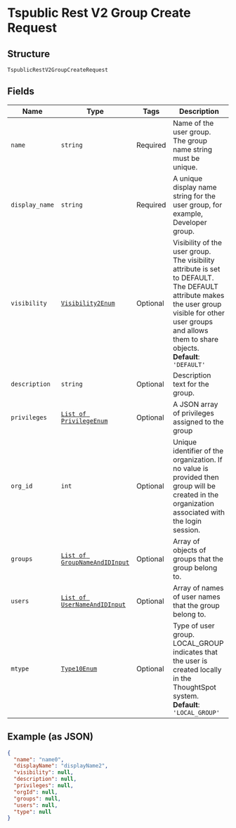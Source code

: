 
# Tspublic Rest V2 Group Create Request

## Structure

`TspublicRestV2GroupCreateRequest`

## Fields

| Name | Type | Tags | Description |
|  --- | --- | --- | --- |
| `name` | `string` | Required | Name of the user group. The group name string must be unique. |
| `display_name` | `string` | Required | A unique display name string for the user group, for example, Developer group. |
| `visibility` | [`Visibility2Enum`](../../doc/models/visibility-2-enum.md) | Optional | Visibility of the user group. The visibility attribute is set to DEFAULT. The DEFAULT attribute makes the user group visible for other user groups and allows them to share objects.<br>**Default**: `'DEFAULT'` |
| `description` | `string` | Optional | Description text for the group. |
| `privileges` | [`List of PrivilegeEnum`](../../doc/models/privilege-enum.md) | Optional | A JSON array of privileges assigned to the group |
| `org_id` | `int` | Optional | Unique identifier of the organization. If no value is provided then group will be created in the organization associated with the login session. |
| `groups` | [`List of GroupNameAndIDInput`](../../doc/models/group-name-and-id-input.md) | Optional | Array of objects of groups that the group belong to. |
| `users` | [`List of UserNameAndIDInput`](../../doc/models/user-name-and-id-input.md) | Optional | Array of names of user names that the group belong to. |
| `mtype` | [`Type10Enum`](../../doc/models/type-10-enum.md) | Optional | Type of user group. LOCAL_GROUP indicates that the user is created locally in the ThoughtSpot system.<br>**Default**: `'LOCAL_GROUP'` |

## Example (as JSON)

```json
{
  "name": "name0",
  "displayName": "displayName2",
  "visibility": null,
  "description": null,
  "privileges": null,
  "orgId": null,
  "groups": null,
  "users": null,
  "type": null
}
```

